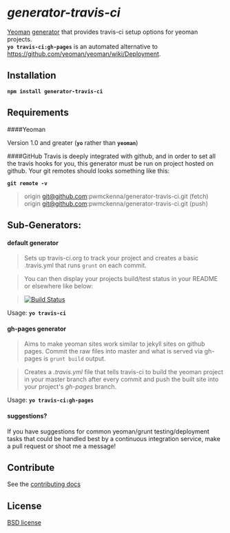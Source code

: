 # *generator-travis-ci*

[Yeoman](http://yeoman.io) [generator](https://github.com/yeoman/generator) that provides travis-ci setup options for yeoman projects.  
__`yo travis-ci:gh-pages`__ is an automated alternative to https://github.com/yeoman/yeoman/wiki/Deployment.

## Installation

__`npm install generator-travis-ci`__

## Requirements

####Yeoman

Version 1.0 and greater (__`yo`__ rather than __`yeoman`__)

####GitHub
Travis is deeply integrated with github, and in order to set all the travis hooks for you, this generator must be run on project hosted on github. Your git remotes should looks something like this:

__`git remote -v`__
> origin  git@github.com:pwmckenna/generator-travis-ci.git (fetch)  
> origin  git@github.com:pwmckenna/generator-travis-ci.git (push)

## Sub-Generators:

#### default generator

> Sets up travis-ci.org to track your project and creates a basic .travis.yml that runs `grunt` on each commit. 

> You can then display your projects build/test status in your README or elsewhere like below: 

> [![Build Status](https://travis-ci.org/pwmckenna/generator-travis-ci.png?branch=master)](https://travis-ci.org/pwmckenna/generator-travis-ci)

Usage: __`yo travis-ci`__

#### gh-pages generator

> Aims to make yeoman sites work similar to jekyll sites on github pages. Commit the raw files into master and what is served via gh-pages is `grunt build` output.

> Creates a *.travis.yml* file that tells travis-ci to build the yeoman project in your master branch after every commit and push the built site into your project's *gh-pages* branch.

Usage: __`yo travis-ci:gh-pages`__

#### suggestions?

If you have suggestions for common yeoman/grunt testing/deployment tasks that could be handled best by a continuous integration service, make a pull request or shoot me a message!

## Contribute

See the [contributing docs](https://github.com/yeoman/yeoman/blob/master/contributing.md)


## License

[BSD license](http://opensource.org/licenses/bsd-license.php)
